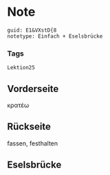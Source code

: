 # Note
```
guid: E1&VXstD{8
notetype: Einfach + Eselsbrücke
```

### Tags
```
Lektion25
```

## Vorderseite
κρατέω

## Rückseite
fassen, festhalten

## Eselsbrücke

